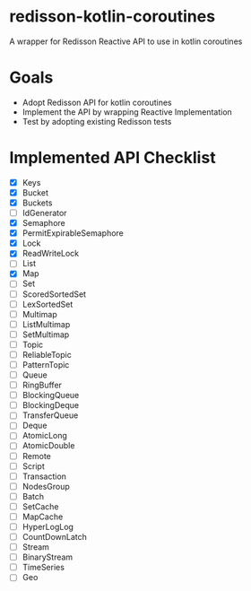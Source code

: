 # redisson-kotlin-coroutines
A wrapper for Redisson Reactive API to use in kotlin coroutines

# Goals
- Adopt Redisson API for kotlin coroutines
- Implement the API by wrapping Reactive Implementation
- Test by adopting existing Redisson tests

# Implemented API Checklist

- [x] Keys
- [x] Bucket
- [x] Buckets
- [ ] IdGenerator
- [x] Semaphore
- [x] PermitExpirableSemaphore
- [x] Lock
- [x] ReadWriteLock
- [ ] List
- [x] Map
- [ ] Set
- [ ] ScoredSortedSet
- [ ] LexSortedSet
- [ ] Multimap
- [ ] ListMultimap
- [ ] SetMultimap
- [ ] Topic
- [ ] ReliableTopic
- [ ] PatternTopic
- [ ] Queue
- [ ] RingBuffer
- [ ] BlockingQueue
- [ ] BlockingDeque
- [ ] TransferQueue
- [ ] Deque
- [ ] AtomicLong
- [ ] AtomicDouble
- [ ] Remote
- [ ] Script
- [ ] Transaction
- [ ] NodesGroup
- [ ] Batch
- [ ] SetCache
- [ ] MapCache
- [ ] HyperLogLog 
- [ ] CountDownLatch
- [ ] Stream
- [ ] BinaryStream
- [ ] TimeSeries
- [ ] Geo